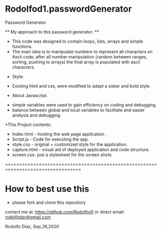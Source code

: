 # Rodolfod1.passwordGenerator
Password Generator

** My approach to this password generator: **
- This code was designed to contain loops, lists, arrays and simple functions.
- The main idea is to manipulate numbers to represent all characters on Ascii code; after all number manipulation (random between ranges, sorting, pushing to arrays) the final array is populated with ascii characters. 

* Style:
- Existing html and css, were modified to adapt a sober and bold style. 
 
 * About Javascript. 
  - simple variables were used to gain efficiency on coding and debugging. 
  - balance between global and local variables to facilitate and easier analysis and debugging.
  
  *This Project contents:
  - Index.html - hosting the web page application .
  - Script.js - Code for executing the app. 
  - style.css - original + customized style for the application. 
  - capture.html - visual aid of deployed application and code structure. 
  - screen.css- just a stylesheet for the screen shots 

  =================================================================================
  # How to best use this 
   - please fork and clone this repository 

 contact me at:
 https://github.com/Rodolfod1
 or direct email: rodolfodzr@gmail.com

 Rodolfo Diaz, Sep,26,2020